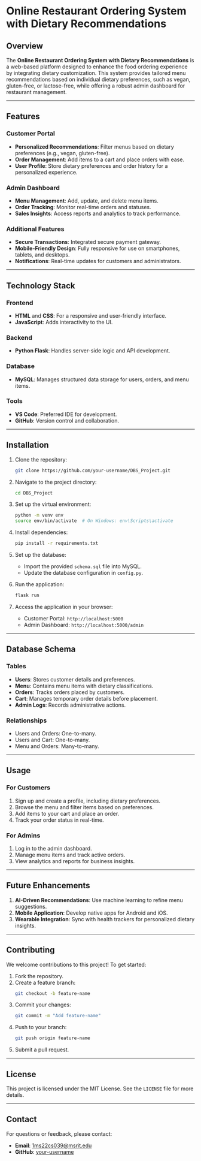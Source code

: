 # Online Restaurant Ordering System with Dietary Recommendations

## Overview
The **Online Restaurant Ordering System with Dietary Recommendations** is a web-based platform designed to enhance the food ordering experience by integrating dietary customization. This system provides tailored menu recommendations based on individual dietary preferences, such as vegan, gluten-free, or lactose-free, while offering a robust admin dashboard for restaurant management.

---

## Features
### Customer Portal
- **Personalized Recommendations**: Filter menus based on dietary preferences (e.g., vegan, gluten-free).
- **Order Management**: Add items to a cart and place orders with ease.
- **User Profile**: Store dietary preferences and order history for a personalized experience.

### Admin Dashboard
- **Menu Management**: Add, update, and delete menu items.
- **Order Tracking**: Monitor real-time orders and statuses.
- **Sales Insights**: Access reports and analytics to track performance.

### Additional Features
- **Secure Transactions**: Integrated secure payment gateway.
- **Mobile-Friendly Design**: Fully responsive for use on smartphones, tablets, and desktops.
- **Notifications**: Real-time updates for customers and administrators.

---

## Technology Stack
### Frontend
- **HTML** and **CSS**: For a responsive and user-friendly interface.
- **JavaScript**: Adds interactivity to the UI.

### Backend
- **Python Flask**: Handles server-side logic and API development.

### Database
- **MySQL**: Manages structured data storage for users, orders, and menu items.

### Tools
- **VS Code**: Preferred IDE for development.
- **GitHub**: Version control and collaboration.

---

## Installation
1. Clone the repository:
   ```bash
   git clone https://github.com/your-username/DBS_Project.git
   ```

2. Navigate to the project directory:
   ```bash
   cd DBS_Project
   ```

3. Set up the virtual environment:
   ```bash
   python -m venv env
   source env/bin/activate  # On Windows: env\Scripts\activate
   ```

4. Install dependencies:
   ```bash
   pip install -r requirements.txt
   ```

5. Set up the database:
   - Import the provided `schema.sql` file into MySQL.
   - Update the database configuration in `config.py`.

6. Run the application:
   ```bash
   flask run
   ```

7. Access the application in your browser:
   - Customer Portal: `http://localhost:5000`
   - Admin Dashboard: `http://localhost:5000/admin`

---

## Database Schema
### Tables
- **Users**: Stores customer details and preferences.
- **Menu**: Contains menu items with dietary classifications.
- **Orders**: Tracks orders placed by customers.
- **Cart**: Manages temporary order details before placement.
- **Admin Logs**: Records administrative actions.

### Relationships
- Users and Orders: One-to-many.
- Users and Cart: One-to-many.
- Menu and Orders: Many-to-many.

---

## Usage
### For Customers
1. Sign up and create a profile, including dietary preferences.
2. Browse the menu and filter items based on preferences.
3. Add items to your cart and place an order.
4. Track your order status in real-time.

### For Admins
1. Log in to the admin dashboard.
2. Manage menu items and track active orders.
3. View analytics and reports for business insights.

---

## Future Enhancements
1. **AI-Driven Recommendations**: Use machine learning to refine menu suggestions.
2. **Mobile Application**: Develop native apps for Android and iOS.
3. **Wearable Integration**: Sync with health trackers for personalized dietary insights.

---

## Contributing
We welcome contributions to this project! To get started:
1. Fork the repository.
2. Create a feature branch:
   ```bash
   git checkout -b feature-name
   ```
3. Commit your changes:
   ```bash
   git commit -m "Add feature-name"
   ```
4. Push to your branch:
   ```bash
   git push origin feature-name
   ```
5. Submit a pull request.

---

## License
This project is licensed under the MIT License. See the `LICENSE` file for more details.

---

## Contact
For questions or feedback, please contact:
- **Email**: 1ms22cs039@msrit.edu
- **GitHub**: [your-username](https://github.com/bpdeepak)
